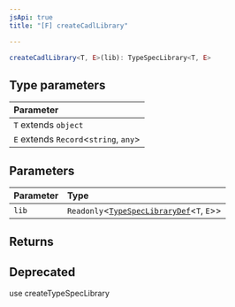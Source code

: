 ```yaml
---
jsApi: true
title: "[F] createCadlLibrary"

---
```

```ts
createCadlLibrary<T, E>(lib): TypeSpecLibrary<T, E>
```

## Type parameters

| Parameter |
| :------ |
| `T` extends `object` |
| `E` extends `Record`<`string`, `any`\> |

## Parameters

| Parameter | Type |
| :------ | :------ |
| `lib` | `Readonly`<[`TypeSpecLibraryDef`](../interfaces/TypeSpecLibraryDef.md)<`T`, `E`\>\> |

## Returns

## Deprecated

use createTypeSpecLibrary
